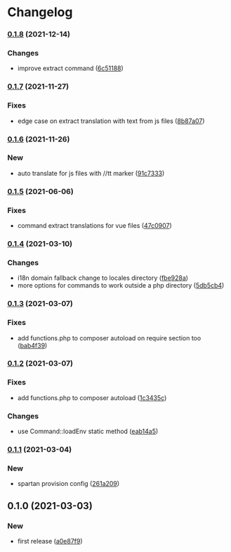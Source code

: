 # Changelog
### [0.1.8](https://github.com/spartan/i18n/compare/v0.1.7...v0.1.8) (2021-12-14)


### Changes

* improve extract command ([6c51188](https://github.com/spartan/i18n/commit/6c51188239d5210d436c598e2cdd5602cced4426))

### [0.1.7](https://github.com/spartan/i18n/compare/v0.1.6...v0.1.7) (2021-11-27)


### Fixes

* edge case on extract translation with text from js files ([8b87a07](https://github.com/spartan/i18n/commit/8b87a076401cd3eed85427b23caa60759cddbd07))

### [0.1.6](https://github.com/spartan/i18n/compare/v0.1.5...v0.1.6) (2021-11-26)


### New

* auto translate for js files with //tt marker ([91c7333](https://github.com/spartan/i18n/commit/91c7333ad1f9ba4dffe5ecd12a04abdaba8b2837))

### [0.1.5](https://github.com/spartan/i18n/compare/v0.1.4...v0.1.5) (2021-06-06)


### Fixes

* command extract translations for vue files ([47c0907](https://github.com/spartan/i18n/commit/47c09075ec57b524fd14ab80d276684071d28fb5))

### [0.1.4](https://github.com/spartan/i18n/compare/v0.1.3...v0.1.4) (2021-03-10)


### Changes

* i18n domain fallback change to locales directory ([fbe928a](https://github.com/spartan/i18n/commit/fbe928a6a975e6c7fd0bc39d940dfcaa07021237))
* more options for commands to work outside a php directory ([5db5cb4](https://github.com/spartan/i18n/commit/5db5cb473dea4f33b97193aaf3d26dd9415aff69))

### [0.1.3](https://github.com/spartan/i18n/compare/v0.1.2...v0.1.3) (2021-03-07)


### Fixes

* add functions.php to composer autoload on require section too ([bab4f39](https://github.com/spartan/i18n/commit/bab4f3940a71c456b80fcc4c05184e0efa595487))

### [0.1.2](https://github.com/spartan/i18n/compare/v0.1.1...v0.1.2) (2021-03-07)


### Fixes

* add functions.php to composer autoload ([1c3435c](https://github.com/spartan/i18n/commit/1c3435cb820c6b3f944b27899d4d7f7a612f811d))


### Changes

* use Command::loadEnv static method ([eab14a5](https://github.com/spartan/i18n/commit/eab14a50e288f14bc40ef6098af1f91ebc054c3d))

### [0.1.1](https://github.com/spartan/i18n/compare/v0.1.0...v0.1.1) (2021-03-04)


### New

* spartan provision config ([261a209](https://github.com/spartan/i18n/commit/261a2095c3b8654626325a3c45613cebb09a64c9))

## 0.1.0 (2021-03-03)


### New

* first release ([a0e87f9](https://github.com/spartan/i18n/commit/a0e87f90be7ba8cb9d2b385ac5fec9ab96f5d2be))
